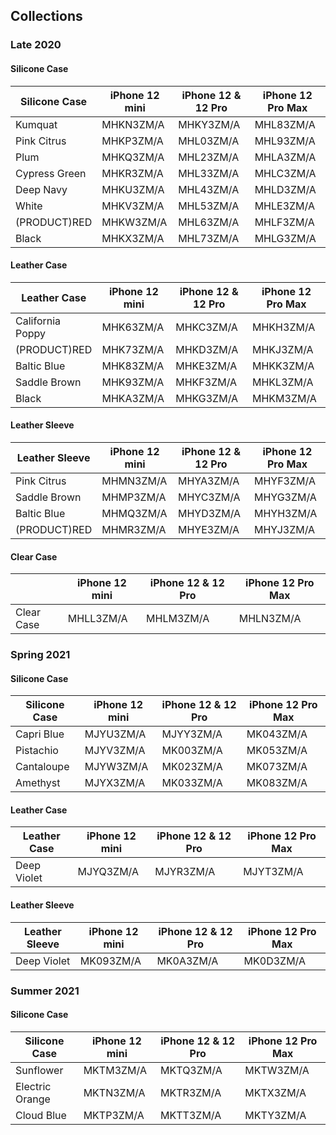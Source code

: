 ## Collections

### Late 2020

#### Silicone Case

| Silicone Case | iPhone 12 mini | iPhone 12 & 12 Pro | iPhone 12 Pro Max |
| ------------- | -------------- | ------------------ | ----------------- |
| Kumquat       | MHKN3ZM/A      | MHKY3ZM/A          | MHL83ZM/A         |
| Pink Citrus   | MHKP3ZM/A      | MHL03ZM/A          | MHL93ZM/A         |
| Plum          | MHKQ3ZM/A      | MHL23ZM/A          | MHLA3ZM/A         |
| Cypress Green | MHKR3ZM/A      | MHL33ZM/A          | MHLC3ZM/A         |
| Deep Navy     | MHKU3ZM/A      | MHL43ZM/A          | MHLD3ZM/A         |
| White         | MHKV3ZM/A      | MHL53ZM/A          | MHLE3ZM/A         |
| (PRODUCT)RED  | MHKW3ZM/A      | MHL63ZM/A          | MHLF3ZM/A         |
| Black         | MHKX3ZM/A      | MHL73ZM/A          | MHLG3ZM/A         |

#### Leather Case

| Leather Case     | iPhone 12 mini | iPhone 12 & 12 Pro | iPhone 12 Pro Max |
| ---------------- | -------------- | ------------------ | ----------------- |
| California Poppy | MHK63ZM/A      | MHKC3ZM/A          | MHKH3ZM/A         |
| (PRODUCT)RED     | MHK73ZM/A      | MHKD3ZM/A          | MHKJ3ZM/A         |
| Baltic Blue      | MHK83ZM/A      | MHKE3ZM/A          | MHKK3ZM/A         |
| Saddle Brown     | MHK93ZM/A      | MHKF3ZM/A          | MHKL3ZM/A         |
| Black            | MHKA3ZM/A      | MHKG3ZM/A          | MHKM3ZM/A         |

#### Leather Sleeve

| Leather Sleeve | iPhone 12 mini | iPhone 12 & 12 Pro | iPhone 12 Pro Max |
| -------------- | -------------- | ------------------ | ----------------- |
| Pink Citrus    | MHMN3ZM/A      | MHYA3ZM/A          | MHYF3ZM/A         |
| Saddle Brown   | MHMP3ZM/A      | MHYC3ZM/A          | MHYG3ZM/A         |
| Baltic Blue    | MHMQ3ZM/A      | MHYD3ZM/A          | MHYH3ZM/A         |
| (PRODUCT)RED   | MHMR3ZM/A      | MHYE3ZM/A          | MHYJ3ZM/A         |

#### Clear Case

|            | iPhone 12 mini | iPhone 12 & 12 Pro | iPhone 12 Pro Max |
| ---------- | -------------- | ------------------ | ----------------- |
| Clear Case | MHLL3ZM/A      | MHLM3ZM/A          | MHLN3ZM/A         |

### Spring 2021

#### Silicone Case

| Silicone Case | iPhone 12 mini | iPhone 12 & 12 Pro | iPhone 12 Pro Max |
| ------------- | -------------- | ------------------ | ----------------- |
| Capri Blue    | MJYU3ZM/A      | MJYY3ZM/A          | MK043ZM/A         |
| Pistachio     | MJYV3ZM/A      | MK003ZM/A          | MK053ZM/A         |
| Cantaloupe    | MJYW3ZM/A      | MK023ZM/A          | MK073ZM/A         |
| Amethyst      | MJYX3ZM/A      | MK033ZM/A          | MK083ZM/A         |

#### Leather Case

| Leather Case | iPhone 12 mini | iPhone 12 & 12 Pro | iPhone 12 Pro Max |
| ------------ | -------------- | ------------------ | ----------------- |
| Deep Violet  | MJYQ3ZM/A      | MJYR3ZM/A          | MJYT3ZM/A         |

#### Leather Sleeve

| Leather Sleeve | iPhone 12 mini | iPhone 12 & 12 Pro | iPhone 12 Pro Max |
| -------------- | -------------- | ------------------ | ----------------- |
| Deep Violet    | MK093ZM/A      | MK0A3ZM/A          | MK0D3ZM/A         |

### Summer 2021

#### Silicone Case

| Silicone Case   | iPhone 12 mini | iPhone 12 & 12 Pro | iPhone 12 Pro Max |
| --------------- | -------------- | ------------------ | ----------------- |
| Sunflower       | MKTM3ZM/A      | MKTQ3ZM/A          | MKTW3ZM/A         |
| Electric Orange | MKTN3ZM/A      | MKTR3ZM/A          | MKTX3ZM/A         |
| Cloud Blue      | MKTP3ZM/A      | MKTT3ZM/A          | MKTY3ZM/A         |
